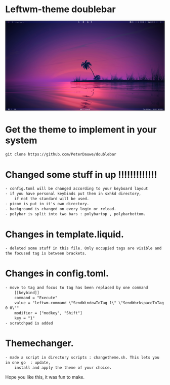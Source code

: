 # Leftwm-theme doublebar

![Twist-Leftwm](https://github.com/PeterDauwe/doublebar/blob/master/doublebar.png)


# Get the theme to implement in your system

	git clone https://github.com/PeterDauwe/doublebar


# Changed some stuff in up !!!!!!!!!!!!!
	- config.toml will be changed according to your keyboard layout 
	- if you have personal keybinds put them in sxhkd directory,
		if not the standard will be used.
	- picom is put in it's own directory.
	- background is changed on every login or reload.
	- polybar is split into two bars : polybartop , polybarbottom.

# Changes in template.liquid.
	- deleted some stuff in this file. Only occupied tags are visible and the focused tag is between brackets.

# Changes in config.toml.
	- move to tag and focus to tag has been replaced by one command
	   	[[keybind]]
		command = "Execute"
		value = "leftwm-command \"SendWindowToTag 1\" \"SendWorkspaceToTag 0 0\""
		modifier = ["modkey", "Shift"]
		key = "1"
	- scratchpad is added
	
# Themechanger.
	- made a script in directory scripts : changetheme.sh. This lets you in one go  : update,
		install and apply the theme of your choice.


Hope you like this, it was fun to make.


